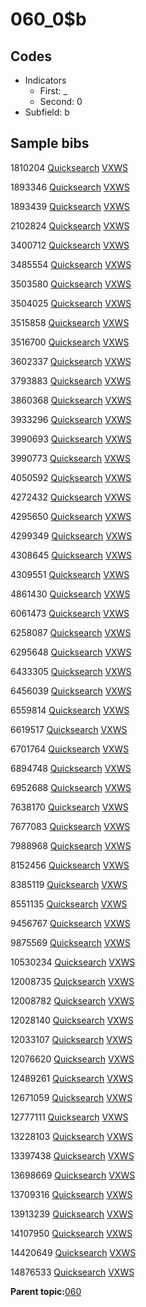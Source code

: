 # 060\_0$b

## Codes

-   Indicators
    -   First: \_
    -   Second: 0
-   Subfield: b

## Sample bibs

1810204 [Quicksearch](https://search.library.yale.edu/catalog/1810204) [VXWS](http://prodorbis.library.yale.edu:7014/vxws/GetHoldingsService?bibId=1810204)

1893346 [Quicksearch](https://search.library.yale.edu/catalog/1893346) [VXWS](http://prodorbis.library.yale.edu:7014/vxws/GetHoldingsService?bibId=1893346)

1893439 [Quicksearch](https://search.library.yale.edu/catalog/1893439) [VXWS](http://prodorbis.library.yale.edu:7014/vxws/GetHoldingsService?bibId=1893439)

2102824 [Quicksearch](https://search.library.yale.edu/catalog/2102824) [VXWS](http://prodorbis.library.yale.edu:7014/vxws/GetHoldingsService?bibId=2102824)

3400712 [Quicksearch](https://search.library.yale.edu/catalog/3400712) [VXWS](http://prodorbis.library.yale.edu:7014/vxws/GetHoldingsService?bibId=3400712)

3485554 [Quicksearch](https://search.library.yale.edu/catalog/3485554) [VXWS](http://prodorbis.library.yale.edu:7014/vxws/GetHoldingsService?bibId=3485554)

3503580 [Quicksearch](https://search.library.yale.edu/catalog/3503580) [VXWS](http://prodorbis.library.yale.edu:7014/vxws/GetHoldingsService?bibId=3503580)

3504025 [Quicksearch](https://search.library.yale.edu/catalog/3504025) [VXWS](http://prodorbis.library.yale.edu:7014/vxws/GetHoldingsService?bibId=3504025)

3515858 [Quicksearch](https://search.library.yale.edu/catalog/3515858) [VXWS](http://prodorbis.library.yale.edu:7014/vxws/GetHoldingsService?bibId=3515858)

3516700 [Quicksearch](https://search.library.yale.edu/catalog/3516700) [VXWS](http://prodorbis.library.yale.edu:7014/vxws/GetHoldingsService?bibId=3516700)

3602337 [Quicksearch](https://search.library.yale.edu/catalog/3602337) [VXWS](http://prodorbis.library.yale.edu:7014/vxws/GetHoldingsService?bibId=3602337)

3793883 [Quicksearch](https://search.library.yale.edu/catalog/3793883) [VXWS](http://prodorbis.library.yale.edu:7014/vxws/GetHoldingsService?bibId=3793883)

3860368 [Quicksearch](https://search.library.yale.edu/catalog/3860368) [VXWS](http://prodorbis.library.yale.edu:7014/vxws/GetHoldingsService?bibId=3860368)

3933296 [Quicksearch](https://search.library.yale.edu/catalog/3933296) [VXWS](http://prodorbis.library.yale.edu:7014/vxws/GetHoldingsService?bibId=3933296)

3990693 [Quicksearch](https://search.library.yale.edu/catalog/3990693) [VXWS](http://prodorbis.library.yale.edu:7014/vxws/GetHoldingsService?bibId=3990693)

3990773 [Quicksearch](https://search.library.yale.edu/catalog/3990773) [VXWS](http://prodorbis.library.yale.edu:7014/vxws/GetHoldingsService?bibId=3990773)

4050592 [Quicksearch](https://search.library.yale.edu/catalog/4050592) [VXWS](http://prodorbis.library.yale.edu:7014/vxws/GetHoldingsService?bibId=4050592)

4272432 [Quicksearch](https://search.library.yale.edu/catalog/4272432) [VXWS](http://prodorbis.library.yale.edu:7014/vxws/GetHoldingsService?bibId=4272432)

4295650 [Quicksearch](https://search.library.yale.edu/catalog/4295650) [VXWS](http://prodorbis.library.yale.edu:7014/vxws/GetHoldingsService?bibId=4295650)

4299349 [Quicksearch](https://search.library.yale.edu/catalog/4299349) [VXWS](http://prodorbis.library.yale.edu:7014/vxws/GetHoldingsService?bibId=4299349)

4308645 [Quicksearch](https://search.library.yale.edu/catalog/4308645) [VXWS](http://prodorbis.library.yale.edu:7014/vxws/GetHoldingsService?bibId=4308645)

4309551 [Quicksearch](https://search.library.yale.edu/catalog/4309551) [VXWS](http://prodorbis.library.yale.edu:7014/vxws/GetHoldingsService?bibId=4309551)

4861430 [Quicksearch](https://search.library.yale.edu/catalog/4861430) [VXWS](http://prodorbis.library.yale.edu:7014/vxws/GetHoldingsService?bibId=4861430)

6061473 [Quicksearch](https://search.library.yale.edu/catalog/6061473) [VXWS](http://prodorbis.library.yale.edu:7014/vxws/GetHoldingsService?bibId=6061473)

6258087 [Quicksearch](https://search.library.yale.edu/catalog/6258087) [VXWS](http://prodorbis.library.yale.edu:7014/vxws/GetHoldingsService?bibId=6258087)

6295648 [Quicksearch](https://search.library.yale.edu/catalog/6295648) [VXWS](http://prodorbis.library.yale.edu:7014/vxws/GetHoldingsService?bibId=6295648)

6433305 [Quicksearch](https://search.library.yale.edu/catalog/6433305) [VXWS](http://prodorbis.library.yale.edu:7014/vxws/GetHoldingsService?bibId=6433305)

6456039 [Quicksearch](https://search.library.yale.edu/catalog/6456039) [VXWS](http://prodorbis.library.yale.edu:7014/vxws/GetHoldingsService?bibId=6456039)

6559814 [Quicksearch](https://search.library.yale.edu/catalog/6559814) [VXWS](http://prodorbis.library.yale.edu:7014/vxws/GetHoldingsService?bibId=6559814)

6619517 [Quicksearch](https://search.library.yale.edu/catalog/6619517) [VXWS](http://prodorbis.library.yale.edu:7014/vxws/GetHoldingsService?bibId=6619517)

6701764 [Quicksearch](https://search.library.yale.edu/catalog/6701764) [VXWS](http://prodorbis.library.yale.edu:7014/vxws/GetHoldingsService?bibId=6701764)

6894748 [Quicksearch](https://search.library.yale.edu/catalog/6894748) [VXWS](http://prodorbis.library.yale.edu:7014/vxws/GetHoldingsService?bibId=6894748)

6952688 [Quicksearch](https://search.library.yale.edu/catalog/6952688) [VXWS](http://prodorbis.library.yale.edu:7014/vxws/GetHoldingsService?bibId=6952688)

7638170 [Quicksearch](https://search.library.yale.edu/catalog/7638170) [VXWS](http://prodorbis.library.yale.edu:7014/vxws/GetHoldingsService?bibId=7638170)

7677083 [Quicksearch](https://search.library.yale.edu/catalog/7677083) [VXWS](http://prodorbis.library.yale.edu:7014/vxws/GetHoldingsService?bibId=7677083)

7988968 [Quicksearch](https://search.library.yale.edu/catalog/7988968) [VXWS](http://prodorbis.library.yale.edu:7014/vxws/GetHoldingsService?bibId=7988968)

8152456 [Quicksearch](https://search.library.yale.edu/catalog/8152456) [VXWS](http://prodorbis.library.yale.edu:7014/vxws/GetHoldingsService?bibId=8152456)

8385119 [Quicksearch](https://search.library.yale.edu/catalog/8385119) [VXWS](http://prodorbis.library.yale.edu:7014/vxws/GetHoldingsService?bibId=8385119)

8551135 [Quicksearch](https://search.library.yale.edu/catalog/8551135) [VXWS](http://prodorbis.library.yale.edu:7014/vxws/GetHoldingsService?bibId=8551135)

9456767 [Quicksearch](https://search.library.yale.edu/catalog/9456767) [VXWS](http://prodorbis.library.yale.edu:7014/vxws/GetHoldingsService?bibId=9456767)

9875569 [Quicksearch](https://search.library.yale.edu/catalog/9875569) [VXWS](http://prodorbis.library.yale.edu:7014/vxws/GetHoldingsService?bibId=9875569)

10530234 [Quicksearch](https://search.library.yale.edu/catalog/10530234) [VXWS](http://prodorbis.library.yale.edu:7014/vxws/GetHoldingsService?bibId=10530234)

12008735 [Quicksearch](https://search.library.yale.edu/catalog/12008735) [VXWS](http://prodorbis.library.yale.edu:7014/vxws/GetHoldingsService?bibId=12008735)

12008782 [Quicksearch](https://search.library.yale.edu/catalog/12008782) [VXWS](http://prodorbis.library.yale.edu:7014/vxws/GetHoldingsService?bibId=12008782)

12028140 [Quicksearch](https://search.library.yale.edu/catalog/12028140) [VXWS](http://prodorbis.library.yale.edu:7014/vxws/GetHoldingsService?bibId=12028140)

12033107 [Quicksearch](https://search.library.yale.edu/catalog/12033107) [VXWS](http://prodorbis.library.yale.edu:7014/vxws/GetHoldingsService?bibId=12033107)

12076620 [Quicksearch](https://search.library.yale.edu/catalog/12076620) [VXWS](http://prodorbis.library.yale.edu:7014/vxws/GetHoldingsService?bibId=12076620)

12489261 [Quicksearch](https://search.library.yale.edu/catalog/12489261) [VXWS](http://prodorbis.library.yale.edu:7014/vxws/GetHoldingsService?bibId=12489261)

12671059 [Quicksearch](https://search.library.yale.edu/catalog/12671059) [VXWS](http://prodorbis.library.yale.edu:7014/vxws/GetHoldingsService?bibId=12671059)

12777111 [Quicksearch](https://search.library.yale.edu/catalog/12777111) [VXWS](http://prodorbis.library.yale.edu:7014/vxws/GetHoldingsService?bibId=12777111)

13228103 [Quicksearch](https://search.library.yale.edu/catalog/13228103) [VXWS](http://prodorbis.library.yale.edu:7014/vxws/GetHoldingsService?bibId=13228103)

13397438 [Quicksearch](https://search.library.yale.edu/catalog/13397438) [VXWS](http://prodorbis.library.yale.edu:7014/vxws/GetHoldingsService?bibId=13397438)

13698669 [Quicksearch](https://search.library.yale.edu/catalog/13698669) [VXWS](http://prodorbis.library.yale.edu:7014/vxws/GetHoldingsService?bibId=13698669)

13709316 [Quicksearch](https://search.library.yale.edu/catalog/13709316) [VXWS](http://prodorbis.library.yale.edu:7014/vxws/GetHoldingsService?bibId=13709316)

13913239 [Quicksearch](https://search.library.yale.edu/catalog/13913239) [VXWS](http://prodorbis.library.yale.edu:7014/vxws/GetHoldingsService?bibId=13913239)

14107950 [Quicksearch](https://search.library.yale.edu/catalog/14107950) [VXWS](http://prodorbis.library.yale.edu:7014/vxws/GetHoldingsService?bibId=14107950)

14420649 [Quicksearch](https://search.library.yale.edu/catalog/14420649) [VXWS](http://prodorbis.library.yale.edu:7014/vxws/GetHoldingsService?bibId=14420649)

14876533 [Quicksearch](https://search.library.yale.edu/catalog/14876533) [VXWS](http://prodorbis.library.yale.edu:7014/vxws/GetHoldingsService?bibId=14876533)

**Parent topic:**[060](../../tags/060/060.md)

